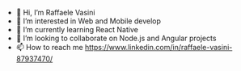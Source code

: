 - 👋 Hi, I’m Raffaele Vasini 
- 👀 I’m interested in Web and Mobile develop
- 🌱 I’m currently learning React Native
- 💞️ I’m looking to collaborate on Node.js and Angular projects 
- 📫 How to reach me https://www.linkedin.com/in/raffaele-vasini-87937470/

<!---
elleVas/elleVas is a ✨ special ✨ repository because its `README.md` (this file) appears on your GitHub profile.
You can click the Preview link to take a look at your changes.
--->
